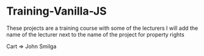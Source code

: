 # Training-Vanilla-JS

These projects are a training course with some of the lecturers
I will add the name of the lecturer next to the name of the project for property rights

Cart => John Smilga
